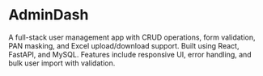 # AdminDash
A full-stack user management app with CRUD operations, form validation, PAN masking, and Excel upload/download support. Built using React, FastAPI, and MySQL. Features include responsive UI, error handling, and bulk user import with validation.
